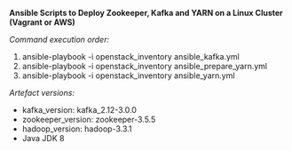 **Ansible Scripts to Deploy Zookeeper, Kafka and YARN on a Linux Cluster (Vagrant or AWS)**

*Command execution order:*

1. ansible-playbook -i openstack_inventory ansible_kafka.yml
2. ansible-playbook -i openstack_inventory ansible_prepare_yarn.yml
3. ansible-playbook -i openstack_inventory ansible_yarn.yml

_Artefact versions:_
* kafka_version: kafka_2.12-3.0.0
* zookeeper_version: zookeeper-3.5.5
* hadoop_version: hadoop-3.3.1
* Java JDK 8
